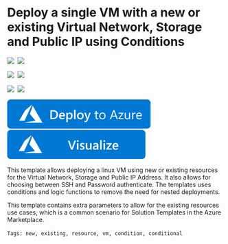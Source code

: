 # Deploy a single VM with a new or existing Virtual Network, Storage and Public IP using Conditions

<IMG SRC="https://azurequickstartsservice.blob.core.windows.net/badges/201-vm-new-or-existing-conditions/PublicLastTestDate.svg" />&nbsp;
<IMG SRC="https://azurequickstartsservice.blob.core.windows.net/badges/201-vm-new-or-existing-conditions/PublicDeployment.svg" />&nbsp;

<IMG SRC="https://azurequickstartsservice.blob.core.windows.net/badges/201-vm-new-or-existing-conditions/FairfaxLastTestDate.svg" />&nbsp;
<IMG SRC="https://azurequickstartsservice.blob.core.windows.net/badges/201-vm-new-or-existing-conditions/FairfaxDeployment.svg" />&nbsp;

<IMG SRC="https://azurequickstartsservice.blob.core.windows.net/badges/201-vm-new-or-existing-conditions/BestPracticeResult.svg" />&nbsp;
<IMG SRC="https://azurequickstartsservice.blob.core.windows.net/badges/201-vm-new-or-existing-conditions/CredScanResult.svg" />&nbsp;

<a href="https://portal.azure.com/#create/Microsoft.Template/uri/https%3A%2F%2Fraw.githubusercontent.com%2FAzure%2Fazure-quickstart-templates%2Fmaster%2F201-vm-new-or-existing-conditions%2Fazuredeploy.json" target="_blank"><img src="https://raw.githubusercontent.com/Azure/azure-quickstart-templates/master/1-CONTRIBUTION-GUIDE/images/deploytoazure.svg?sanitize=true"/></a>
<a href="http://armviz.io/#/?load=https%3A%2F%2Fraw.githubusercontent.com%2FAzure%2Fazure-quickstart-templates%2Fmaster%2F201-vm-new-or-existing-conditions%2Fazuredeploy.json" target="_blank"><img src="https://raw.githubusercontent.com/Azure/azure-quickstart-templates/master/1-CONTRIBUTION-GUIDE/images/visualizebutton.svg?sanitize=true"/></a>


This template allows deploying a linux VM using new or existing resources for the Virtual Network, Storage and Public IP Address.  It also allows for choosing between SSH and Password authenticate.  The templates uses conditions and logic functions to remove the need for nested deployments. 

This template contains extra parameters to allow for the existing resources use cases, which is a common scenario for Solution Templates in the Azure Marketplace.

`Tags: new, existing, resource, vm, condition, conditional`

